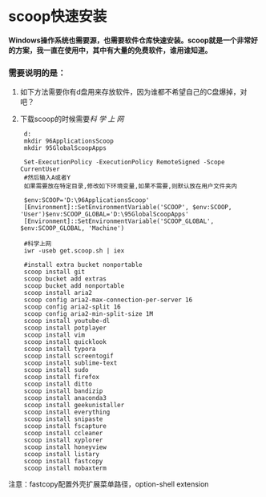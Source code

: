 # scoop快速安装
**Windows操作系统也需要源，也需要软件仓库快速安装。scoop就是一个非常好的方案，我一直在使用中，其中有大量的免费软件，谁用谁知道。**
### 需要说明的是：
1. 如下方法需要你有d盘用来存放软件，因为谁都不希望自己的C盘爆掉，对吧？
2. 下载scoop的时候需要*科 学 上 网*

    
        d:
        mkdir 96ApplicationsScoop
        mkdir 95GlobalScoopApps

        Set-ExecutionPolicy -ExecutionPolicy RemoteSigned -Scope CurrentUser
        #然后输入A或者Y
        如果需要放在特定目录,修改如下环境变量,如果不需要,则默认放在用户文件夹内

        $env:SCOOP='D:\96ApplicationsScoop'
        [Environment]::SetEnvironmentVariable('SCOOP', $env:SCOOP, 'User')$env:SCOOP_GLOBAL='D:\95GlobalScoopApps'
        [Environment]::SetEnvironmentVariable('SCOOP_GLOBAL', $env:SCOOP_GLOBAL, 'Machine')

        #科学上网
        iwr -useb get.scoop.sh | iex

        #install extra bucket nonportable
        scoop install git
        scoop bucket add extras
        scoop bucket add nonportable
        scoop install aria2 
        scoop config aria2-max-connection-per-server 16
        scoop config aria2-split 16
        scoop config aria2-min-split-size 1M
        scoop install youtube-dl 
        scoop install potplayer 
        scoop install vim 
        scoop install quicklook
        scoop install typora
        scoop install screentogif 
        scoop install sublime-text
        scoop install sudo
        scoop install firefox 
        scoop install ditto
        scoop install bandizip
        scoop install anaconda3
        scoop install geekunistaller
        scoop install everything
        scoop install snipaste
        scoop install fscapture
        scoop install ccleaner
        scoop install xyplorer
        scoop install honeyview
        scoop install listary
        scoop install fastcopy
        scoop install mobaxterm   

注意：fastcopy配置外壳扩展菜单路径，option-shell extension
